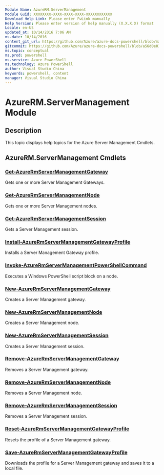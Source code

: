 ```yaml
---
Module Name: AzureRM.ServerManagement
Module Guid: XXXXXXXX-XXXX-XXXX-XXXX-XXXXXXXXXXXX
Download Help Link: Please enter FwLink manually
Help Version: Please enter version of help manually (X.X.X.X) format
Locale: en-US
updated_at: 10/14/2016 7:06 AM
ms.date: 10/14/2016
content_git_url: https://github.com/Azure/azure-docs-powershell/blob/master/azureps-cmdlets-docs/ResourceManager/AzureRM.ServerManagement/v2.0/CmdletMDs/AzureRM.ServerManagement.md
gitcommit: https://github.com/Azure/azure-docs-powershell/blob/a56d0e01e65c2c33aa2af13dd29addc94ead6e88/azureps-cmdlets-docs/ResourceManager/AzureRM.ServerManagement/v2.0/CmdletMDs/AzureRM.ServerManagement.md
ms.topic: conceptual
ms.prod: powershell
ms.service: Azure PowerShell
ms.technology: Azure PowerShell
author: Visual Studio China
keywords: powershell, content
manager: Visual Studio China
---
```


# AzureRM.ServerManagement Module
## Description
This topic displays help topics for the Azure Server Management Cmdlets.

## AzureRM.ServerManagement Cmdlets
### [Get-AzureRmServerManagementGateway](Get-AzureRmServerManagementGateway.md)
Gets one or more Server Management Gateways.


### [Get-AzureRmServerManagementNode](Get-AzureRmServerManagementNode.md)
Gets one or more Server Management nodes.


### [Get-AzureRmServerManagementSession](Get-AzureRmServerManagementSession.md)
Gets a Server Management session.


### [Install-AzureRmServerManagementGatewayProfile](Install-AzureRmServerManagementGatewayProfile.md)
Installs a Server Management Gateway profile.


### [Invoke-AzureRmServerManagementPowerShellCommand](Invoke-AzureRmServerManagementPowerShellCommand.md)
Executes a Windows PowerShell script block on a node.


### [New-AzureRmServerManagementGateway](New-AzureRmServerManagementGateway.md)
Creates a Server Management gateway.


### [New-AzureRmServerManagementNode](New-AzureRmServerManagementNode.md)
Creates a Server Management node.


### [New-AzureRmServerManagementSession](New-AzureRmServerManagementSession.md)
Creates a Server Management session.


### [Remove-AzureRmServerManagementGateway](Remove-AzureRmServerManagementGateway.md)
Removes a Server Management gateway.


### [Remove-AzureRmServerManagementNode](Remove-AzureRmServerManagementNode.md)
Removes a Server Management node.


### [Remove-AzureRmServerManagementSession](Remove-AzureRmServerManagementSession.md)
Removes a Server Management session.


### [Reset-AzureRmServerManagementGatewayProfile](Reset-AzureRmServerManagementGatewayProfile.md)
Resets the profile of a Server Management gateway.


### [Save-AzureRmServerManagementGatewayProfile](Save-AzureRmServerManagementGatewayProfile.md)
Downloads the profile for a Server Management gateway and saves it to a local file.



